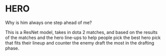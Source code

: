 # HERO

Why is him always one step ahead of me?


This is a ResNet model, takes in dota 2 matches, and based on the results of the matches and the hero line-ups to help people pick the best hero pick that fits their lineup and counter the enemy draft the most in the drafting phase. 
